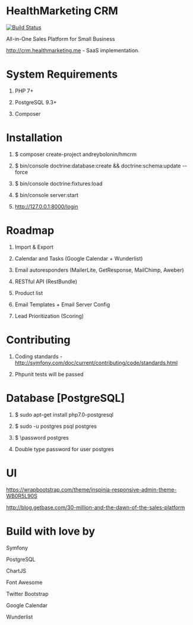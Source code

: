 HealthMarketing CRM
=======

[![Build Status](https://travis-ci.org/andreybolonin/hmcrm.svg?branch=master)](https://travis-ci.org/andreybolonin/hmcrm)

All-in-One Sales Platform for Small Business

http://crm.healthmarketing.me - SaaS implementation.

# System Requirements

1) PHP 7+

2) PostgreSQL 9.3+

3) Composer

# Installation

1) $ composer create-project andreybolonin/hmcrm

2) $ bin/console doctrine:database:create && doctrine:schema:update --force

3) $ bin/console doctrine:fixtures:load

4) $ bin/console server:start

5) http://127.0.0.1:8000/login

# Roadmap

1) Import & Export

2) Calendar and Tasks (Google Calendar + Wunderlist)

3) Email autoresponders (MailerLite, GetResponse, MailChimp, Aweber)

4) RESTful API (RestBundle)

5) Product list

6) Email Templates + Email Server Config

7) Lead Prioritization (Scoring)


# Contributing

1) Coding standards - http://symfony.com/doc/current/contributing/code/standards.html

2) Phpunit tests will be passed


# Database [PostgreSQL]

1) $ sudo apt-get install php7.0-postgresql

2) $ sudo -u postgres psql postgres

3) $ \password postgres

4) Double type password for user postgres


# UI

https://wrapbootstrap.com/theme/inspinia-responsive-admin-theme-WB0R5L90S

http://blog.getbase.com/30-million-and-the-dawn-of-the-sales-platform


# Build with love by

Symfony

PostgreSQL

ChartJS

Font Awesome

Twitter Bootstrap

Google Calendar

Wunderlist
